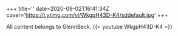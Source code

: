 +++
title=''
date=2020-09-02T16:41:34Z
cover='https://i.ytimg.com/vi/WkgpH43D-K4/sddefault.jpg'
+++

All content belongs to GlennBeck.
{{< youtube WkgpH43D-K4 >}}
